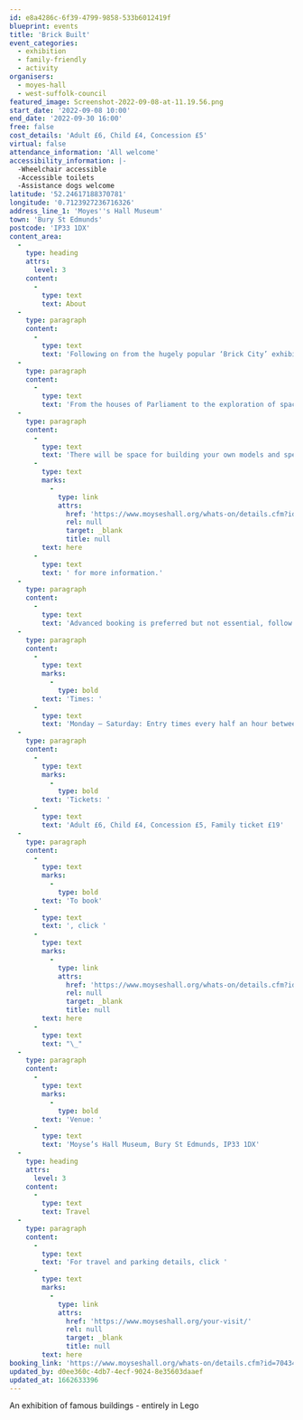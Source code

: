```yaml
---
id: e8a4286c-6f39-4799-9858-533b6012419f
blueprint: events
title: 'Brick Built'
event_categories:
  - exhibition
  - family-friendly
  - activity
organisers:
  - moyes-hall
  - west-suffolk-council
featured_image: Screenshot-2022-09-08-at-11.19.56.png
start_date: '2022-09-08 10:00'
end_date: '2022-09-30 16:00'
free: false
cost_details: 'Adult £6, Child £4, Concession £5'
virtual: false
attendance_information: 'All welcome'
accessibility_information: |-
  -Wheelchair accessible
  -Accessible toilets
  -Assistance dogs welcome
latitude: '52.24617188370781'
longitude: '0.7123927236716326'
address_line_1: 'Moyes''s Hall Museum'
town: 'Bury St Edmunds'
postcode: 'IP33 1DX'
content_area:
  -
    type: heading
    attrs:
      level: 3
    content:
      -
        type: text
        text: About
  -
    type: paragraph
    content:
      -
        type: text
        text: 'Following on from the hugely popular ‘Brick City’ exhibition, an all-new display made entirely out of Lego bricks will be at Moyes Hall.'
  -
    type: paragraph
    content:
      -
        type: text
        text: 'From the houses of Parliament to the exploration of space, this touring exhibition by Warren Elsmore will feature his team’s models of famous buildings, monuments and structures made from Lego bricks.'
  -
    type: paragraph
    content:
      -
        type: text
        text: 'There will be space for building your own models and special events along the way, click '
      -
        type: text
        marks:
          -
            type: link
            attrs:
              href: 'https://www.moyseshall.org/whats-on/details.cfm?id=704347&ins=991484'
              rel: null
              target: _blank
              title: null
        text: here
      -
        type: text
        text: ' for more information.'
  -
    type: paragraph
    content:
      -
        type: text
        text: 'Advanced booking is preferred but not essential, follow the link below for full details on bookings and time slots.'
  -
    type: paragraph
    content:
      -
        type: text
        marks:
          -
            type: bold
        text: 'Times: '
      -
        type: text
        text: 'Monday – Saturday: Entry times every half an hour between 10:00 – 16:00. Sundays: Entry times every half an hour between 12:00 – 15:00.'
  -
    type: paragraph
    content:
      -
        type: text
        marks:
          -
            type: bold
        text: 'Tickets: '
      -
        type: text
        text: 'Adult £6, Child £4, Concession £5, Family ticket £19'
  -
    type: paragraph
    content:
      -
        type: text
        marks:
          -
            type: bold
        text: 'To book'
      -
        type: text
        text: ', click '
      -
        type: text
        marks:
          -
            type: link
            attrs:
              href: 'https://www.moyseshall.org/whats-on/details.cfm?id=704347&ins=991484'
              rel: null
              target: _blank
              title: null
        text: here
      -
        type: text
        text: "\_"
  -
    type: paragraph
    content:
      -
        type: text
        marks:
          -
            type: bold
        text: 'Venue: '
      -
        type: text
        text: 'Moyse’s Hall Museum, Bury St Edmunds, IP33 1DX'
  -
    type: heading
    attrs:
      level: 3
    content:
      -
        type: text
        text: Travel
  -
    type: paragraph
    content:
      -
        type: text
        text: 'For travel and parking details, click '
      -
        type: text
        marks:
          -
            type: link
            attrs:
              href: 'https://www.moyseshall.org/your-visit/'
              rel: null
              target: _blank
              title: null
        text: here
booking_link: 'https://www.moyseshall.org/whats-on/details.cfm?id=704347&ins=991484'
updated_by: d0ee360c-4db7-4ecf-9024-8e35603daaef
updated_at: 1662633396
---
```

An exhibition of famous buildings - entirely in Lego